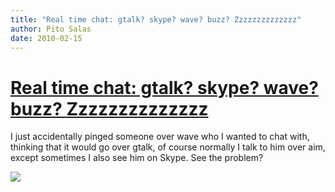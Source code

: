 ```yaml
---
title: "Real time chat: gtalk? skype? wave? buzz? Zzzzzzzzzzzzzz"
author: Pito Salas
date: 2010-02-15
---
```

# [Real time chat: gtalk? skype? wave? buzz? Zzzzzzzzzzzzzz](None)




I just accidentally pinged someone over wave who I wanted to chat with,
thinking that it would go over gtalk, of course normally I talk to him over
aim, except sometimes I also see him on Skype. See the problem?

![](https://i0.wp.com/img.zemanta.com/pixy.gif?w=584)


